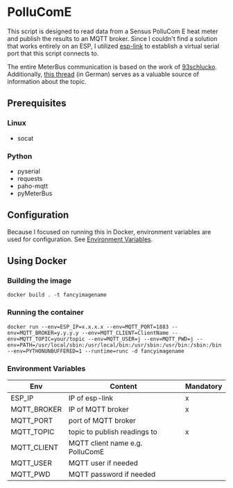 # PolluComE
This script is designed to read data from a Sensus PolluCom E heat meter and publish the results to an MQTT broker. Since I couldn't find a solution that works entirely on an ESP, I utilized [esp-link](https://github.com/jeelabs/esp-link) to establish a virtual serial port that this script connects to.

The entire MeterBus communication is based on the work of [93schlucko](https://forum-raspberrypi.de/forum/thread/57389-sensus-pollucom-e-ueber-pymeterbus-auslesen/?postID=543096#post543096). Additionally, [this thread](https://www.mikrocontroller.net/topic/438972?page=single) (in German) serves as a valuable source of information about the topic.

## Prerequisites
### Linux
* socat
### Python
* pyserial
* requests
* paho-mqtt
* pyMeterBus

## Configuration

Because I focused on running this in Docker, environment variables are used for configuration. See [Environment Variables](###-Environment-Variables).

## Using Docker

### Building the image
`docker build . -t fancyimagename`

### Running the container
`docker run --env=ESP_IP=x.x.x.x --env=MQTT_PORT=1883 --env=MQTT_BROKER=y.y.y.y --env=MQTT_CLIENT=ClientName --env=MQTT_TOPIC=your/topic --env=MQTT_USER=j --env=MQTT_PWD=j --env=PATH=/usr/local/sbin:/usr/local/bin:/usr/sbin:/usr/bin:/sbin:/bin --env=PYTHONUNBUFFERED=1 --runtime=runc -d fancyimagename`

### Environment Variables
| Env           | Content                          | Mandatory |
| ------------- |----------------------------------|-----------|
| ESP_IP        | IP of esp-link                   |x          |
| MQTT_BROKER   | IP of MQTT broker                |x          |
| MQTT_PORT     | port of MQTT broker              |           |
| MQTT_TOPIC    | topic to publish readings to     |x          |
| MQTT_CLIENT   | MQTT client name e.g. PolluComE  |           |
| MQTT_USER     | MQTT user if needed              |           |
| MQTT_PWD      | MQTT password if needed          |           |

